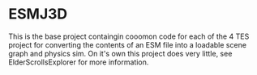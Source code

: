 ESMJ3D
====

This is the base project containgin cooomon code for each of the 4 TES project for converting the contents of an ESM file 
into a loadable scene graph and physics sim. On it's own this project does very little, see ElderScrollsExplorer for 
more information.
